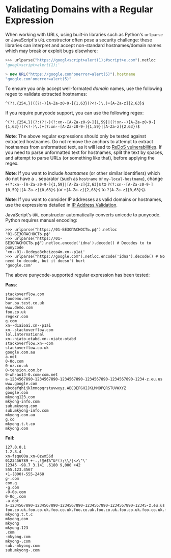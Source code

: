 Validating Domains with a Regular Expression
============================================

When working with URLs, using built-in libraries such as Python's `urlparse` or JavaScript's `URL` constructor often pose a security challenge: these libraries can interpret and accept non-standard hostnames/domain names which may break or exploit bugs elsewhere:

```python
>>> urlparse("https://googl<script>alert(1);#script>e.com").netloc
'googl<script>alert(1);'
```

```js
> new URL("https://google.com'onerror=alert(5)").hostname
"google.com'onerror=alert(5)"
```

To ensure you only accept well-formated *domain* names, use the following regex to validate extracted hostnames:

```
^(?!.{254,})((?!-)[A-Za-z0-9-]{1,63}(?<!-)\.)+[A-Za-z]{2,63}$
```

If you require punycode support, you can use the following regex:

```
^(?!.{254,})(?:(?!-)(?:xn--[A-Za-z0-9-]{1,59}|(?!xn--)[A-Za-z0-9-]{1,63})(?<!-)\.)+(?:xn--[A-Za-z0-9-]{1,59}|[A-Za-z]{2,63})$
```

**Note**: The above regular expressions should only be tested against extracted hostnames. Do not remove the anchors to attempt to extract hostnames from unformatted text, as it will lead to [ReDoS vulnerabilities](https://owasp.org/www-community/attacks/Regular_expression_Denial_of_Service_-_ReDoS). If you need to parse unformatted text for hostnames, split the text by spaces, and attempt to parse URLs (or something like that), before applying the regex.

**Note**: If you want to include *hostnames* (or other similar identifiers) which do not have a `.` separator (such as `hostname` or `my-local-hostname`), change `+(?:xn--[A-Za-z0-9-]{1,59}|[A-Za-z]{2,63}$` to `?(?:xn--[A-Za-z0-9-]{0,59}|[A-Za-z]{0,63}$` (or `+[A-Za-z]{2,63}$` to `?[A-Za-z]{0,63}$`).

**Note**: If you want to consider IP addresses as valid domains or hostnames, use the expressions detailed in [IP Address Validation](/IP-Address-Validation.md).

JavaScript's `URL` constructor automatically converts unicode to punycode. Python requires manual encoding:

```
>>> urlparse("https://01-БЕЗОПАСНОСТЬ.рф").netloc
'01-БЕЗОПАСНОСТЬ.рф'
>>> urlparse("https://01-БЕЗОПАСНОСТЬ.рф").netloc.encode('idna').decode() # Decodes to to punycode
'xn--01--8cdeyo3chcizco4m.xn--p1ai'
>>> urlparse("https://google.com").netloc.encode('idna').decode() # No need to decode, but it doesn't hurt
'google.com'
```

The above punycode-supported regular expression has been tested:

**Pass**:

```
stackoverflow.com
foodemo.net
bar.ba.test.co.uk
www.demo.com
foo.co.uk
regexr.com
g.com
xn--d1ai6ai.xn--p1ai
xn--stackoverflow.com
lol.international
xn--niato-otabd.xn--niato-otabd
stackoverflow.xn--com
stackoverflow.co.uk
google.com.au
a.net
0-0o.com
0-oz.co.uk
0-tension.com.br
0-wh-ao14-0.com-com.net
a-1234567890-1234567890-1234567890-1234567890-1234567890-1234-z.eu.us
www.google.com
abcdefghijklmnopqrstuvwxyz.ABCDEFGHIJKLMNOPQRSTUVWXYZ
google.com
mkyong123.com
mkyong-info.com
sub.mkyong.com
sub.mkyong-info.com
mkyong.com.au
g.co
mkyong.t.t.co
mkyong.com
```

**Fail**:

```
127.0.0.1
1.2.3.4
xn-fsqu00a.xn-0zwm56d
0123456789 +-.,!@#$%^&*();\\/|<>\"\'
12345 -98.7 3.141 .6180 9,000 +42
555.123.4567
+1-(800)-555-2468
g-.com
com.g
-g.com
-0-0o.com
0-0o_.com
-a.dot
a-1234567890-1234567890-1234567890-1234567890-1234567890-12345-z.eu.us
foo.co.uk.foo.co.uk.foo.co.uk.foo.co.uk.foo.co.uk.foo.co.uk.foo.co.uk.foo.co.uk.foo.co.uk.foo.co.uk.foo.co.uk.foo.co.uk.foo.co.uk.foo.co.uk.foo.co.uk.foo.co.uk.foo.co.uk.foo.co.uk.foo.co.uk.foo.co.uk.foo.co.uk.foo.co.uk.foo.co.uk.foo.co.uk.foo.co.uk.foo.co.uk.foo.co.uk.foo.co.uk.foo.co.uk
mkyong.t.t.c
mkyong,com
mkyong
mkyong.123
.com
-mkyong.com
mkyong-.com
sub.-mkyong.com
sub.mkyong-.com
```
